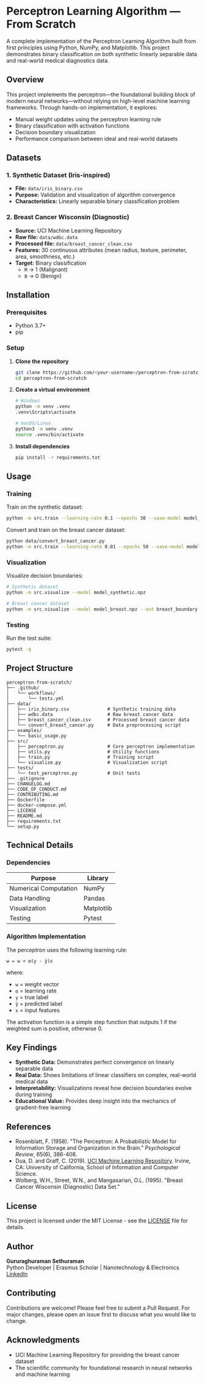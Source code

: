 # Perceptron Learning Algorithm — From Scratch

A complete implementation of the Perceptron Learning Algorithm built from first principles using Python, NumPy, and Matplotlib. This project demonstrates binary classification on both synthetic linearly separable data and real-world medical diagnostics data.

## Overview

This project implements the perceptron—the foundational building block of modern neural networks—without relying on high-level machine learning frameworks. Through hands-on implementation, it explores:

- Manual weight updates using the perceptron learning rule
- Binary classification with activation functions
- Decision boundary visualization
- Performance comparison between ideal and real-world datasets

## Datasets

### 1. Synthetic Dataset (Iris-inspired)
- **File:** `data/iris_binary.csv`
- **Purpose:** Validation and visualization of algorithm convergence
- **Characteristics:** Linearly separable binary classification problem

### 2. Breast Cancer Wisconsin (Diagnostic)
- **Source:** UCI Machine Learning Repository
- **Raw file:** `data/wdbc.data`
- **Processed file:** `data/breast_cancer_clean.csv`
- **Features:** 30 continuous attributes (mean radius, texture, perimeter, area, smoothness, etc.)
- **Target:** Binary classification
  - `M` → 1 (Malignant)
  - `B` → 0 (Benign)

## Installation

### Prerequisites
- Python 3.7+
- pip

### Setup

1. **Clone the repository**
   ```bash
   git clone https://github.com/<your-username>/perceptron-from-scratch.git
   cd perceptron-from-scratch
   ```

2. **Create a virtual environment**
   ```bash
   # Windows
   python -m venv .venv
   .venv\Scripts\activate
   
   # macOS/Linux
   python3 -m venv .venv
   source .venv/bin/activate
   ```

3. **Install dependencies**
   ```bash
   pip install -r requirements.txt
   ```

## Usage

### Training

Train on the synthetic dataset:
```bash
python -m src.train --learning-rate 0.1 --epochs 30 --save-model model_synthetic.npz
```

Convert and train on the breast cancer dataset:
```bash
python data/convert_breast_cancer.py
python -m src.train --learning-rate 0.01 --epochs 50 --save-model model_breast.npz
```

### Visualization

Visualize decision boundaries:
```bash
# Synthetic dataset
python -m src.visualize --model model_synthetic.npz

# Breast cancer dataset
python -m src.visualize --model model_breast.npz --out breast_boundary.png
```

### Testing

Run the test suite:
```bash
pytest -q
```

## Project Structure

```
perceptron-from-scratch/
├── .github/
│   └── workflows/
│       └── tests.yml
├── data/
│   ├── iris_binary.csv              # Synthetic training data
│   ├── wdbc.data                    # Raw breast cancer data
│   ├── breast_cancer_clean.csv      # Processed breast cancer data
│   └── convert_breast_cancer.py     # Data preprocessing script
├── examples/
│   └── basic_usage.py
├── src/
│   ├── perceptron.py                # Core perceptron implementation
│   ├── utils.py                     # Utility functions
│   ├── train.py                     # Training script
│   └── visualize.py                 # Visualization script
├── tests/
│   └── test_perceptron.py           # Unit tests
├── .gitignore
├── CHANGELOG.md
├── CODE_OF_CONDUCT.md
├── CONTRIBUTING.md
├── Dockerfile
├── docker-compose.yml
├── LICENSE
├── README.md
├── requirements.txt
└── setup.py
```

## Technical Details

### Dependencies

| Purpose | Library |
|---------|---------|
| Numerical Computation | NumPy |
| Data Handling | Pandas |
| Visualization | Matplotlib |
| Testing | Pytest |

### Algorithm Implementation

The perceptron uses the following learning rule:

```
w = w + α(y - ŷ)x
```

where:
- `w` = weight vector
- `α` = learning rate
- `y` = true label
- `ŷ` = predicted label
- `x` = input features

The activation function is a simple step function that outputs 1 if the weighted sum is positive, otherwise 0.

## Key Findings

- **Synthetic Data:** Demonstrates perfect convergence on linearly separable data
- **Real Data:** Shows limitations of linear classifiers on complex, real-world medical data
- **Interpretability:** Visualizations reveal how decision boundaries evolve during training
- **Educational Value:** Provides deep insight into the mechanics of gradient-free learning

## References

- Rosenblatt, F. (1958). "The Perceptron: A Probabilistic Model for Information Storage and Organization in the Brain." *Psychological Review*, 65(6), 386-408.
- Dua, D. and Graff, C. (2019). [UCI Machine Learning Repository](http://archive.ics.uci.edu/ml). Irvine, CA: University of California, School of Information and Computer Science.
- Wolberg, W.H., Street, W.N., and Mangasarian, O.L. (1995). "Breast Cancer Wisconsin (Diagnostic) Data Set."

## License

This project is licensed under the MIT License - see the [LICENSE](LICENSE) file for details.

## Author

**Gururaghuraman Sethuraman**  
Python Developer | Erasmus Scholar | Nanotechnology & Electronics  
[LinkedIn](https://www.linkedin.com/in/gururaghuraman/)

## Contributing

Contributions are welcome! Please feel free to submit a Pull Request. For major changes, please open an issue first to discuss what you would like to change.

## Acknowledgments

- UCI Machine Learning Repository for providing the breast cancer dataset
- The scientific community for foundational research in neural networks and machine learning